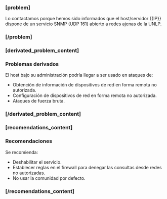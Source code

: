 ### [problem]
Lo contactamos porque hemos sido informados que el host/servidor {{IP}} dispone de un servicio SNMP (UDP 161) abierto a redes ajenas de la UNLP.
### [/problem]


### [derivated_problem_content]
### Problemas derivados
El host bajo su administración podría llegar a ser usado en ataques de:

* Obtención de información de dispositivos de red en forma remota no autorizada.
* Configuración de dispositivos de red en forma remota no autorizada.
* Ataques de fuerza bruta.
### [/derivated_problem_content]


### [recomendations_content]
### Recomendaciones
Se recomienda:

* Deshabilitar el servicio.
* Establecer reglas en el firewall para denegar las consultas desde redes no autorizadas. 
* No usar la comunidad por defecto. 
### [/recomendations_content]



